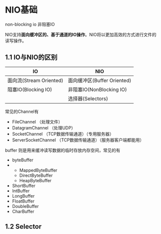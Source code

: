 # NIO基础

non-blocking io 非阻塞IO

NIO支持**面向缓冲区的、基于通道的IO操作**。NIO将以更加高效的方式进行文件的读写操作。

## 1.1 IO与NIO的区别

| IO                      | NIO                         |
| ----------------------- | --------------------------- |
| 面向流(Stream Oriented) | 面向缓冲区(Buffer Oriented) |
| 阻塞IO(Blocking IO)     | 非阻塞IO(NonBlocking IO)    |
|                         | 选择器(Selectors)           |

常见的Channel有

* FileChannel    （处理文件）
* DatagramChannel  （处理UDP）
* SocketChannel      （TCP数据传输通道）（专用服务器）
* ServerSocketChannel     （TCP数据传输通道）（服务器客户端都能用）

buffer 则是用来缓冲读写数据的临时存放内存空间，常见的有

* byteBuffer
* * MappedByteBuffer
  * DirectByteBuffer
  * HeapByteBuffer
* ShortBuffer
* IntBuffer
* LongBuffer
* FloatBuffer
* DoubleBuffer
* CharBuffer

## 1.2 Selector